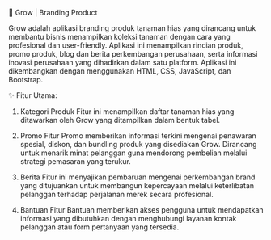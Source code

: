 🌱 Grow | Branding Product

Grow adalah aplikasi branding produk tanaman hias yang dirancang untuk membantu bisnis menampilkan koleksi tanaman dengan cara yang profesional dan user-friendly. Aplikasi ini menampilkan rincian produk, promo produk, blog dan berita perkembangan perusahaan, serta informasi inovasi perusahaan yang dihadirkan dalam satu platform. 
Aplikasi ini dikembangkan dengan menggunakan HTML, CSS, JavaScript, dan Bootstrap.

✨ Fitur Utama:

1. Kategori Produk 
Fitur ini menampilkan daftar tanaman hias yang ditawarkan oleh Grow yang ditampilkan dalam bentuk tabel.

2. Promo
Fitur Promo memberikan informasi terkini mengenai penawaran spesial, diskon, dan bundling produk yang disediakan Grow. Dirancang untuk menarik minat pelanggan guna mendorong pembelian melalui strategi pemasaran yang terukur.

3. Berita
Fitur ini menyajikan pembaruan mengenai perkembangan brand yang ditujuankan untuk membangun kepercayaan melalui keterlibatan pelanggan terhadap perjalanan merek secara profesional.

4. Bantuan
Fitur Bantuan memberikan akses pengguna untuk mendapatkan informasi yang dibutuhkan dengan menghubungi layanan kontak pelanggan atau form pertanyaan yang tersedia.
